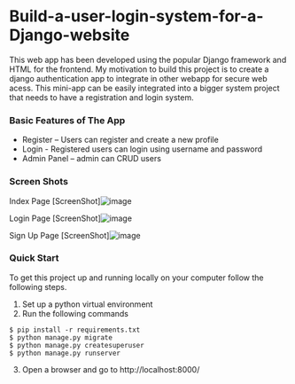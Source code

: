 # Build-a-user-login-system-for-a-Django-website

This web app has been developed using the popular Django framework and HTML for the frontend. My motivation to build this project is to create a django authentication app to integrate in other webapp for secure web acess. This mini-app can be easily integrated into a bigger system project that needs to have a registration and login system.

### Basic Features of The App
    
* Register – Users can register and create a new profile
* Login - Registered users can login using username and password
* Admin Panel – admin can CRUD users

### Screen Shots

Index Page
[ScreenShot]![image](https://github.com/RishiAryal24/djangouserlogin/assets/167289717/a32728c0-6d42-4c17-b74e-85d095183cde)

Login Page
[ScreenShot]![image](https://github.com/RishiAryal24/djangouserlogin/assets/167289717/24d05d14-1d23-4bcf-ad76-4520a0e76b9d)

Sign Up Page
[ScreenShot]![image](https://github.com/RishiAryal24/djangouserlogin/assets/167289717/3a152191-19af-4369-beed-ea78fe3f5121)


### Quick Start
To get this project up and running locally on your computer follow the following steps.
1. Set up a python virtual environment
2. Run the following commands
```
$ pip install -r requirements.txt
$ python manage.py migrate
$ python manage.py createsuperuser
$ python manage.py runserver
```
   
3. Open a browser and go to http://localhost:8000/
